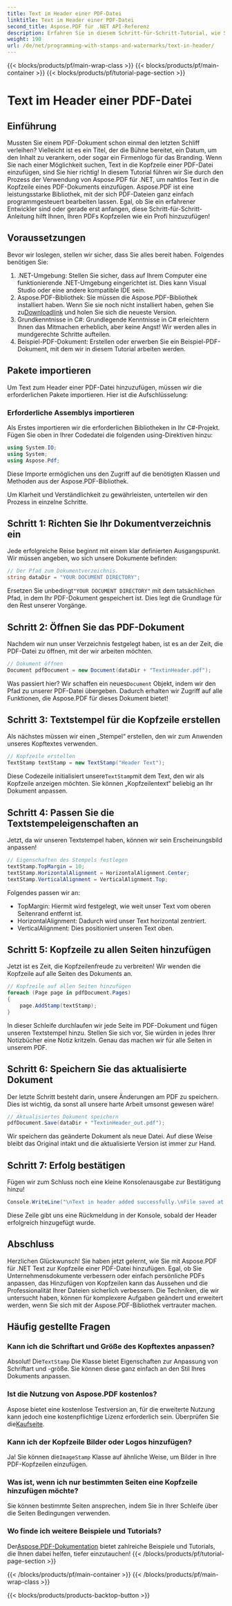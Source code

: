 ```yaml
---
title: Text im Header einer PDF-Datei
linktitle: Text im Header einer PDF-Datei
second_title: Aspose.PDF für .NET API-Referenz
description: Erfahren Sie in diesem Schritt-für-Schritt-Tutorial, wie Sie mit Aspose.PDF für .NET Textkopfzeilen zu PDFs hinzufügen. Verbessern Sie Ihre Dokumente effizient und effektiv.
weight: 190
url: /de/net/programming-with-stamps-and-watermarks/text-in-header/
---
```


{{< blocks/products/pf/main-wrap-class >}}
{{< blocks/products/pf/main-container >}}
{{< blocks/products/pf/tutorial-page-section >}}

# Text im Header einer PDF-Datei

## Einführung

Mussten Sie einem PDF-Dokument schon einmal den letzten Schliff verleihen? Vielleicht ist es ein Titel, der die Bühne bereitet, ein Datum, um den Inhalt zu verankern, oder sogar ein Firmenlogo für das Branding. Wenn Sie nach einer Möglichkeit suchen, Text in die Kopfzeile einer PDF-Datei einzufügen, sind Sie hier richtig! In diesem Tutorial führen wir Sie durch den Prozess der Verwendung von Aspose.PDF für .NET, um nahtlos Text in die Kopfzeile eines PDF-Dokuments einzufügen. Aspose.PDF ist eine leistungsstarke Bibliothek, mit der sich PDF-Dateien ganz einfach programmgesteuert bearbeiten lassen. Egal, ob Sie ein erfahrener Entwickler sind oder gerade erst anfangen, diese Schritt-für-Schritt-Anleitung hilft Ihnen, Ihren PDFs Kopfzeilen wie ein Profi hinzuzufügen!

## Voraussetzungen

Bevor wir loslegen, stellen wir sicher, dass Sie alles bereit haben. Folgendes benötigen Sie:

1. .NET-Umgebung: Stellen Sie sicher, dass auf Ihrem Computer eine funktionierende .NET-Umgebung eingerichtet ist. Dies kann Visual Studio oder eine andere kompatible IDE sein.
2.  Aspose.PDF-Bibliothek: Sie müssen die Aspose.PDF-Bibliothek installiert haben. Wenn Sie sie noch nicht installiert haben, gehen Sie zu[Downloadlink](https://releases.aspose.com/pdf/net/) und holen Sie sich die neueste Version.
3. Grundkenntnisse in C#: Grundlegende Kenntnisse in C# erleichtern Ihnen das Mitmachen erheblich, aber keine Angst! Wir werden alles in mundgerechte Schritte aufteilen.
4. Beispiel-PDF-Dokument: Erstellen oder erwerben Sie ein Beispiel-PDF-Dokument, mit dem wir in diesem Tutorial arbeiten werden.

## Pakete importieren

Um Text zum Header einer PDF-Datei hinzuzufügen, müssen wir die erforderlichen Pakete importieren. Hier ist die Aufschlüsselung:

### Erforderliche Assemblys importieren

Als Erstes importieren wir die erforderlichen Bibliotheken in Ihr C#-Projekt. Fügen Sie oben in Ihrer Codedatei die folgenden using-Direktiven hinzu:

```csharp
using System.IO;
using System;
using Aspose.Pdf;
```

Diese Importe ermöglichen uns den Zugriff auf die benötigten Klassen und Methoden aus der Aspose.PDF-Bibliothek.

Um Klarheit und Verständlichkeit zu gewährleisten, unterteilen wir den Prozess in einzelne Schritte.

## Schritt 1: Richten Sie Ihr Dokumentverzeichnis ein

Jede erfolgreiche Reise beginnt mit einem klar definierten Ausgangspunkt. Wir müssen angeben, wo sich unsere Dokumente befinden:

```csharp
// Der Pfad zum Dokumentverzeichnis.
string dataDir = "YOUR DOCUMENT DIRECTORY";
```

 Ersetzen Sie unbedingt`"YOUR DOCUMENT DIRECTORY"` mit dem tatsächlichen Pfad, in dem Ihr PDF-Dokument gespeichert ist. Dies legt die Grundlage für den Rest unserer Vorgänge.

## Schritt 2: Öffnen Sie das PDF-Dokument

Nachdem wir nun unser Verzeichnis festgelegt haben, ist es an der Zeit, die PDF-Datei zu öffnen, mit der wir arbeiten möchten.

```csharp
// Dokument öffnen
Document pdfDocument = new Document(dataDir + "TextinHeader.pdf");
```

 Was passiert hier? Wir schaffen ein neues`Document` Objekt, indem wir den Pfad zu unserer PDF-Datei übergeben. Dadurch erhalten wir Zugriff auf alle Funktionen, die Aspose.PDF für dieses Dokument bietet!

## Schritt 3: Textstempel für die Kopfzeile erstellen

Als nächstes müssen wir einen „Stempel“ erstellen, den wir zum Anwenden unseres Kopftextes verwenden.

```csharp
// Kopfzeile erstellen
TextStamp textStamp = new TextStamp("Header Text");
```

 Diese Codezeile initialisiert unsere`TextStamp`mit dem Text, den wir als Kopfzeile anzeigen möchten. Sie können „Kopfzeilentext“ beliebig an Ihr Dokument anpassen. 

## Schritt 4: Passen Sie die Textstempeleigenschaften an

Jetzt, da wir unseren Textstempel haben, können wir sein Erscheinungsbild anpassen!

```csharp
// Eigenschaften des Stempels festlegen
textStamp.TopMargin = 10;
textStamp.HorizontalAlignment = HorizontalAlignment.Center;
textStamp.VerticalAlignment = VerticalAlignment.Top;
```

Folgendes passen wir an:
- TopMargin: Hiermit wird festgelegt, wie weit unser Text vom oberen Seitenrand entfernt ist.
- HorizontalAlignment: Dadurch wird unser Text horizontal zentriert.
- VerticalAlignment: Dies positioniert unseren Text oben.

## Schritt 5: Kopfzeile zu allen Seiten hinzufügen

Jetzt ist es Zeit, die Kopfzeilenfreude zu verbreiten! Wir wenden die Kopfzeile auf alle Seiten des Dokuments an.

```csharp
// Kopfzeile auf allen Seiten hinzufügen
foreach (Page page in pdfDocument.Pages)
{
    page.AddStamp(textStamp);
}
```

In dieser Schleife durchlaufen wir jede Seite im PDF-Dokument und fügen unseren Textstempel hinzu. Stellen Sie sich vor, Sie würden in jedes Ihrer Notizbücher eine Notiz kritzeln. Genau das machen wir für alle Seiten in unserem PDF.

## Schritt 6: Speichern Sie das aktualisierte Dokument

Der letzte Schritt besteht darin, unsere Änderungen am PDF zu speichern. Dies ist wichtig, da sonst all unsere harte Arbeit umsonst gewesen wäre!

```csharp
// Aktualisiertes Dokument speichern
pdfDocument.Save(dataDir + "TextinHeader_out.pdf");
```

Wir speichern das geänderte Dokument als neue Datei. Auf diese Weise bleibt das Original intakt und die aktualisierte Version ist immer zur Hand.

## Schritt 7: Erfolg bestätigen

Fügen wir zum Schluss noch eine kleine Konsolenausgabe zur Bestätigung hinzu!

```csharp
Console.WriteLine("\nText in header added successfully.\nFile saved at " + dataDir);
```

Diese Zeile gibt uns eine Rückmeldung in der Konsole, sobald der Header erfolgreich hinzugefügt wurde.

## Abschluss

Herzlichen Glückwunsch! Sie haben jetzt gelernt, wie Sie mit Aspose.PDF für .NET Text zur Kopfzeile einer PDF-Datei hinzufügen. Egal, ob Sie Unternehmensdokumente verbessern oder einfach persönliche PDFs anpassen, das Hinzufügen von Kopfzeilen kann das Aussehen und die Professionalität Ihrer Dateien sicherlich verbessern. Die Techniken, die wir untersucht haben, können für komplexere Aufgaben geändert und erweitert werden, wenn Sie sich mit der Aspose.PDF-Bibliothek vertrauter machen.

## Häufig gestellte Fragen

### Kann ich die Schriftart und Größe des Kopftextes anpassen?
 Absolut! Die`TextStamp` Die Klasse bietet Eigenschaften zur Anpassung von Schriftart und -größe. Sie können diese ganz einfach an den Stil Ihres Dokuments anpassen.

### Ist die Nutzung von Aspose.PDF kostenlos?
Aspose bietet eine kostenlose Testversion an, für die erweiterte Nutzung kann jedoch eine kostenpflichtige Lizenz erforderlich sein. Überprüfen Sie die[Kaufseite](https://purchase.aspose.com/buy).

### Kann ich der Kopfzeile Bilder oder Logos hinzufügen?
 Ja! Sie können die`ImageStamp` Klasse auf ähnliche Weise, um Bilder in Ihre PDF-Kopfzeilen einzufügen.

### Was ist, wenn ich nur bestimmten Seiten eine Kopfzeile hinzufügen möchte?
Sie können bestimmte Seiten ansprechen, indem Sie in Ihrer Schleife über die Seiten Bedingungen verwenden.

### Wo finde ich weitere Beispiele und Tutorials?
 Der[Aspose.PDF-Dokumentation](https://reference.aspose.com/pdf/net/) bietet zahlreiche Beispiele und Tutorials, die Ihnen dabei helfen, tiefer einzutauchen!
{{< /blocks/products/pf/tutorial-page-section >}}

{{< /blocks/products/pf/main-container >}}
{{< /blocks/products/pf/main-wrap-class >}}

{{< blocks/products/products-backtop-button >}}
